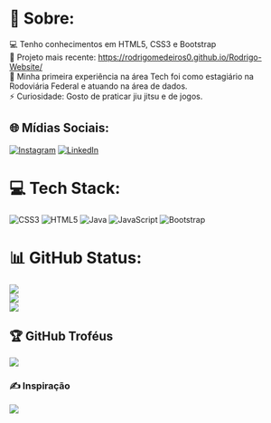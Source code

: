  # 💫 Sobre:
💻  Tenho conhecimentos em HTML5, CSS3 e Bootstrap<br>🌱  Projeto mais recente: https://rodrigomedeiros0.github.io/Rodrigo-Website/<br>💼  Minha primeira experiência na área Tech foi como estagiário na Rodoviária Federal e atuando na área de dados.<br>⚡  Curiosidade: Gosto de praticar jiu jitsu e de jogos. 


## 🌐 Mídias Sociais:
[![Instagram](https://img.shields.io/badge/Instagram-%23E4405F.svg?logo=Instagram&logoColor=white)](https://instagram.com/rodrigo_.medeiros) [![LinkedIn](https://img.shields.io/badge/LinkedIn-%230077B5.svg?logo=linkedin&logoColor=white)](https://linkedin.com/in/rodrigo--medeiros) 

# 💻 Tech Stack:
![CSS3](https://img.shields.io/badge/css3-%231572B6.svg?style=for-the-badge&logo=css3&logoColor=white) ![HTML5](https://img.shields.io/badge/html5-%23E34F26.svg?style=for-the-badge&logo=html5&logoColor=white) ![Java](https://img.shields.io/badge/java-%23ED8B00.svg?style=for-the-badge&logo=java&logoColor=white) ![JavaScript](https://img.shields.io/badge/javascript-%23323330.svg?style=for-the-badge&logo=javascript&logoColor=%23F7DF1E) ![Bootstrap](https://img.shields.io/badge/bootstrap-%23563D7C.svg?style=for-the-badge&logo=bootstrap&logoColor=white)
# 📊 GitHub Status:
![](https://github-readme-stats.vercel.app/api?username=rodrigomedeiros0&theme=shades-of-purple&hide_border=false&include_all_commits=false&count_private=false)<br/>
![](https://github-readme-streak-stats.herokuapp.com/?user=rodrigomedeiros0&theme=shades-of-purple&hide_border=false)<br/>
![](https://github-readme-stats.vercel.app/api/top-langs/?username=rodrigomedeiros0&theme=shades-of-purple&hide_border=false&include_all_commits=false&count_private=false&layout=compact)

## 🏆 GitHub Troféus
![](https://github-profile-trophy.vercel.app/?username=rodrigomedeiros0&theme=radical&no-frame=true&no-bg=true&margin-w=4)

### ✍️ Inspiração
![](https://quotes-github-readme.vercel.app/api?type=horizontal&theme=radical)


